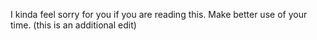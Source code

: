 I kinda feel sorry for you if you are reading this.
Make better use of your time.
(this is an additional edit)
